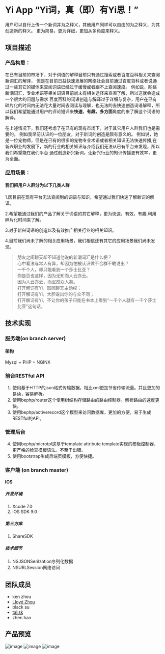 # Yi App “Yi词，真（即）有Yi思！”
用户可以自行上传一个新词并为之释义，其他用户同样可以自由的为之释义，为其创造新的释义。
更为简易，更为详细，更加从多角度来释义。

## 项目描述


### 产品构思：

在已有目前的市场下，对于词语的解释目前只有通过搜索或者百度百科相关来查阅新词汇的解译，
但是在目前日益快速发展的网络社会目前通过百度百科或者说通过一些其它的媒体来查阅词语已经过于缓慢或者跟不上查阅速度。
例如说，网络新潮词汇，专业术语等相关词语目前尚未有相关途径来查阅了解，所以这就会造成一个很大的问题与需求
百度百科的词语创造与解译过于详细与复杂，用户在已有碎片化的时间内无法花大量时间去阅读与理解，也无法的去快速创造词语解释，所以我们希望能通过用户的评论短评来**快速**，**有趣**，**多方面**角度的来了解这个词语的解译。


在上述情况下，我们还考虑了在已有的现有市场下，对于其它用户人群我们也是需要的。
例如我早前认识的一位朋友，对于新词的创造是颇有意义的。
例如说，她是一位宠物师，但是在已有的很多的宠物专业术语或者相关知识无法快速传播,在新兴职业的发展下，新的行业的相关知识与介绍我们无法从已有平台来发现，所以我们希望能在我们平台
通过创造新兴新词，让新兴行业的知识传播更有效率，更为全面。


### 应用场景：

#### 我们把用户人群分为以下几类人群

1.因目前在现有平台无法查阅到的词语与知识，希望通过我们快速了解新词的解译。

2.希望能通过我们的产品了解关于词语的其它解释，更为快速，有效，有趣,利用碎片化时间来了解。

3.对于新兴词语的创造以及有效推广相关行业的相关知识。

4.目前我们尚未了解的相关应用场景，我们相信还有其它的应用场景我们尚未发现。


> 朋友之间聊天却不知道他说的新潮词汇是什么梗？  
> 心中看法与常人有异，却因为怕被认识做不合群不敢说出？  
> 一千个人，却只能看到一个莎士比亚？  
> 你是否也这样，因为无知而人云亦云。  
> 因为人云亦云，而泯然众人矣。  
> 打开解词有Yi，取回聊天主动权；  
> 打开解词有Yi，大胆说出你的与众不同；  
> 打开解词有Yi，不让你的孩子只能在书本上看到“一千个人就有一千个莎士比亚”这句话。  


## 技术实现

### 服务端(on branch server)

#### 架构
Mysql + PHP + NGINX

### 前台RESTful API

1. 使用基于HTTP的json格式传输数据，相比xml更加节省传输流量。并且更加的易读，容易解析。
2. 使用bephp/router这个使用树结构存储路由的路由控制器。解析路由的速度更快。
3. 使用bephp/activerecord这个模型来访问数据库，更加的方便，易于生成RESTful的API。

### 管理后台
4. 使用bephp/microtpl这基于template attribute template实现的模板控制器，更严格的检查模板语法。不至于出错。
5. 使用bootstrap生成后端页模板，方便快捷。



### 客户端 (on branch master)

#### IOS 

##### 开发环境
1. Xcode 7.0
2. iOS SDK 9.0

##### 第三方库
1. ShareSDK

##### 技术细节
1. NSJSONSerilzation序列化数据
2. NSURLSession网络访问

## 团队成员

* ken zhou
* [Lloyd Zhou](https://github.com/lloydzhou)
* black su
* [talisk](http://blog.talisk.cn/)
* zhen han

## 产品预览
![image](https://raw.githubusercontent.com/helloyi123/yi/blob/master/index.jpg)
![image](https://raw.githubusercontent.com/helloyi123/yi/blob/master/second.jpg)
![image](https://raw.githubusercontent.com/helloyi123/yi/blob/master/notice.jpg)
